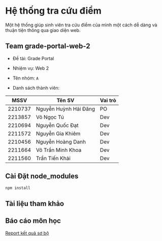 ﻿# Hệ thống tra cứu điểm
Một hệ thống giúp sinh viên tra cứu điểm của mình một cách dễ dàng và thuận tiện thông qua giao diện web.

## Team grade-portal-web-2

- Đề tài: Grade Portal
- Nhiệm vụ: Web 2
- Tên nhóm: `A`

- Danh sách thành viên:

| MSSV    | Tên SV                     | Vai trò |
| ------- | -------------------------- | ------- |
| 2210737 | Nguyễn Huỳnh Hải Đăng      | PO      |
| 2213857 | Võ Ngọc Tú                 | Dev     |
| 2210694 | Nguyễn Quốc Đạt            | Dev     |
| 2211572 | Nguyễn Gia Khiêm           | Dev     |
| 2210456 | Nguyễn Hoàng Danh          | Dev     |
| 2211664 | Võ Trần Minh Khoa          | Dev     |
| 2211560 | Trần Tiến Khải             | Dev     |

## Cài Đặt node_modules
```bash
npm install
```
## Tài liệu tham khảo


## Báo cáo môn học
[Report kết quả sơ bộ](https://github.com/dath-241/grade-portal-web-2/blob/Final/report/Bao_cao_so_bo.pdf)

